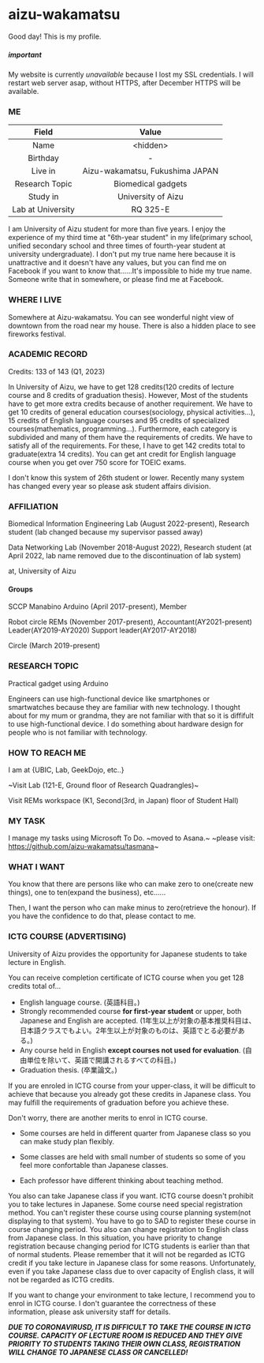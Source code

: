 # aizu-wakamatsu
Good day! This is my profile.

##### important

My website is currently *unavailable* because I lost my SSL credentials. I will restart web server asap, without HTTPS, after December HTTPS will be available.

### ME
|Field|Value|
|:-:|:-:|
|Name|<hid​den>|
|Birthday|-|
|Live in|Aizu-wakamatsu, Fukushima JAPAN|
|Research Topic|Biomedical gadgets|
|Study in|University of Aizu|
|Lab at University|RQ 325-E|

I am University of Aizu student for more than five years. I enjoy the experience of my third time at "6th-year student" in my life(primary school, unified secondary school and three times of fourth-year student at university undergraduate). I don't put my true name here because it is unattractive and it doesn't have any values, but you can find me on Facebook if you want to know that......It's impossible to hide my true name. Someone write that in somewhere, or please find me at Facebook.

### WHERE I LIVE
Somewhere at Aizu-wakamatsu. You can see wonderful night view of downtown from the road near my house. There is also a hidden place to see fireworks festival.
<!--
### BIRTHDAY
Same as [gpioblink](https://github.com/gpioblink). Hey you, celebrating his birthday, don't forget that that day is also my birthday! (It doesn't mean "Buy me some gifts", just keep me in mind.) ...Hmm, only Gb gets people's attention, it's unpleasant.
-->
### ACADEMIC RECORD

Credits: 133 of 143 (Q1, 2023)

In University of Aizu, we have to get 128 credits(120 credits of lecture course and 8 credits of graduation thesis). However, Most of the students have to get more extra credits because of another requirement. We have to get 10 credits of general education courses(sociology, physical activities...), 15 credits of English language courses and 95 credits of specialized courses(mathematics, programming...). Furthermore, each category is subdivided and many of them have the requirements of credits. We have to satisfy all of the requirements. For these, I have to get 142 credits total to graduate(extra 14 credits). You can get ant credit for English language course when you get over 750 score for TOEIC exams.

I don't know this system of 26th student or lower. Recently many system has changed every year so please ask student affairs division.

### AFFILIATION

Biomedical Information Engineering Lab (August 2022-present), Research student (lab changed because my supervisor passed away)

Data Networking Lab (November 2018-August 2022), Research student (at April 2022, lab name removed due to the discontinuation of lab system)
  
at, University of Aizu

#### Groups

SCCP Manabino Arduino (April 2017-present), Member

Robot circle REMs (November 2017-present), Accountant(AY2021-present) Leader(AY2019-AY2020) Support leader(AY2017-AY2018)

Circle (March 2019-present)

### RESEARCH TOPIC
Practical gadget using Arduino
<!--
Main purpose of this research is to reduce the cost to buy useful device. Generally, useful device made by old technology is expensive. Then, we can replace them by the device using Arduino to reduce the cost. We know that the expensive device is suitable if we require higher precision, but when we use that in ordinary life, we don't need higher precision. we want to make the device with medium performance and lower cost.
-->

Engineers can use high-functional device like smartphones or smartwatches because they are familiar with new technology. I thought about for my mum or grandma, they are not familiar with that so it is diffifult to use high-functional device. I do something about hardware design for people who is not familiar with technology.

### HOW TO REACH ME

I am at {UBIC, Lab, GeekDojo, etc..}

~Visit Lab (121-E, Ground floor of Research Quadrangles)~

Visit REMs workspace (K1, Second(3rd, in Japan) floor of Student Hall)
<!--
|🇬🇧|🇯🇵|
|:-:|:-:|
|second floor|third floor|
|first floor|second floor|
|ground floor|first floor|
-->
### MY TASK

I manage my tasks using Microsoft To Do.
~moved to Asana.~
~please visit: https://github.com/aizu-wakamatsu/tasmana~

### WHAT I WANT
You know that there are persons like who can make zero to one(create new things), one to ten(expand the business), etc......

Then, I want the person who can make minus to zero(retrieve the honour). If you have the confidence to do that, please contact to me.

### ICTG COURSE (ADVERTISING)
University of Aizu provides the opportunity for Japanese students to take lecture in English.

You can receive completion certificate of ICTG course when you get 128 credits total of...
- English language course. (英語科目。)
- Strongly recommended course **for first-year student** or upper, both Japanese and English are accepted. (1年生以上が対象の基本推奨科目は、日本語クラスでもよい。2年生以上が対象のものは、英語でとる必要がある。)
- Any course held in English **except courses not used for evaluation**. (自由単位を除いて、英語で開講されるすべての科目。)
- Graduation thesis. (卒業論文。)

If you are enroled in ICTG course from your upper-class, it will be difficult to achieve that because you already got these credits in Japanese class. You may fulfill the requirements of graduation before you achieve these.

Don't worry, there are another merits to enrol in ICTG course.

- Some courses are held in different quarter from Japanese class so you can make study plan flexibly. 

- Some classes are held with small number of students so some of you feel more confortable than Japanese classes.

- Each professor have different thinking about teaching method.

You also can take Japanese class if you want. ICTG course doesn't prohibit you to take lectures in Japanese. Some course need special registration method. You can't register these course using course planning system(not displaying to that system). You have to go to SAD to register these course in course changing period. You also can change registration to English class from Japanese class. In this situation, you have priority to change registration because changing period for ICTG students is earlier than that of normal students. Please remember that it will not be regarded as ICTG credit if you take lecture in Japanese class for some reasons. Unfortunately, even if you take Japanese class due to over capacity of English class, it will not be regarded as ICTG credits.

If you want to change your environment to take lecture, I recommend you to enrol in ICTG course. I don't guarantee the correctness of these information, please ask university staff for details.

***DUE TO CORONAVIRUSD, IT IS DIFFICULT TO TAKE THE COURSE IN ICTG COURSE. CAPACITY OF LECTURE ROOM IS REDUCED AND THEY GIVE PRIORITY TO STUDENTS TAKING THEIR OWN CLASS, REGISTRATION WILL CHANGE TO JAPANESE CLASS OR CANCELLED!***
